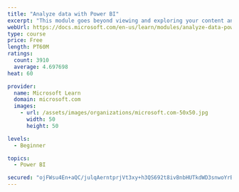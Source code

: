 ```yaml
---
title: "Analyze data with Power BI"
excerpt: "This module goes beyond viewing and exploring your content and explains how to interact with it by working with reports and dashboards to uncover and share new business insights."
webUrl: https://docs.microsoft.com/en-us/learn/modules/analyze-data-power-bi/
type: course
price: Free
length: PT60M
ratings:
  count: 3910
  average: 4.697698
heat: 60

provider:
  name: Microsoft Learn
  domain: microsoft.com
  images:
    - url: /assets/images/organizations/microsoft.com-50x50.jpg
      width: 50
      height: 50

levels:
  - Beginner

topics:
  - Power BI

secured: "ojFWsu4En+aQC/julqAerntprjVt3xy+h3QS692t8ivBnbHUTkdWD3snwoYrBHm6JhP6Bz8blKYJM5vhMgXJLT2xE/QNYPOv/F0JCZJi+PtaI6KoiKlHOYynBsiQtAoZDfXAOXyHdJyeg0TUIfi9wO7nbm71027vHmZe27b4J8Xbe5audbvXS7MHQkRwQ6mBfkM7iegUJHcquxrBJdI4G19+j+gV7nAqfJSru7UFEK0tJopiXg+TkkyJSM8H3I+r9xwoUHmkhdF2KgXfJbVvDJr+KkznhojMYnISWYBhVCXtG3gv3su+oBjUsjJFrHuYJBttH4l4+xwH9NfIODvK/mssGsXShEOG3uV1frrLaavtfsKROPyKQtaseDfpQwAYhdvx4ZzB8+/G+Fay4dS7yQ==;+ZWKU6D5JwQfuC1oUHXJQA=="
---
```


